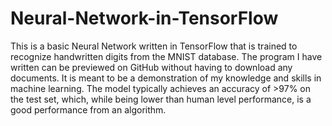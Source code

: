 # Neural-Network-in-TensorFlow
This is a basic Neural Network written in TensorFlow that is trained to recognize handwritten digits from the MNIST database. The program I have written can be previewed on GitHub without having to download any documents. It is meant to be a demonstration of my knowledge and skills in machine learning. The model typically achieves an accuracy of >97% on the test set, which, while being lower than human level performance, is a good performance from an algorithm. 
